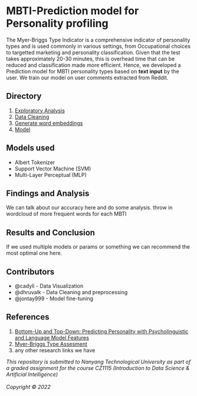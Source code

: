 # MBTI-Prediction model for Personality profiling
The Myer-Briggs Type Indicator is a comprehensive indicator of personality types and is used commonly in various settings, from Occupational choices to targetted marketing and personality classification. Given that the test takes approximately 20-30 minutes, this is overhead time that can be reduced and classification made more efficient. Hence, we developed a Prediction model for MBTI personality types based on **text input** by the user. We train our model on user comments extracted from Reddit.
## Directory
1. [Exploratory Analysis](explore.ipynb)
2. [Data Cleaning]()
3. [Generate word embeddings](Reddit%20Embeddings.ipynb)
4. [Model](Reddit%20LM.ipynb)
## Models used
- Albert Tokenizer
- Support Vector Machine (SVM)
- Multi-Layer Perceptual (MLP)
## Findings and Analysis
We can talk about our accuracy here and do some analysis. throw in wordcloud of more frequent words for each MBTI
## Results and Conclusion
If we used multiple models or params or something we can recommend the most optimal one here.
## Contributors
- @cadyli - Data Visualization
- @dhruvalk - Data Cleaning and preprocessing
- @jontay999 - Model fine-tuning
## References
1. [Bottom-Up and Top-Down: Predicting Personality with Psycholinguistic and Language Model Features](https://www.semanticscholar.org/paper/Bottom-Up-and-Top-Down%3A-Predicting-Personality-with-Mehta-Fatehi/a872c10eaba767f82ca0a2f474c5c8bcd05f0d44#citing-papers)
2. [Myer-Briggs Type Assesment](https://www.capt.org/take-mbti-assessment/mbti.htm#:~:text=The%20real%20Myers%2DBriggs%20Type,will%20be%20emailed%20to%20you.)
3. any other research links we have

*This repository is submitted to Nanyang Technological University as part of a graded assignment for the course CZ1115 (Introduction to Data Science & Artificial Intelligence)*<br><br>
*Copyright &copy; 2022*
